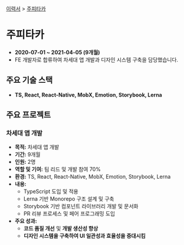 [이력서](../README_KR.md) &gt; [주피타카](./4_jupitaka_kr.md)

# 주피타카

- **2020-07-01 ~ 2021-04-05 (9개월)**
- FE 개발자로 합류하여 차세대 앱 개발과 디자인 시스템 구축을 담당했습니다.

## 주요 기술 스택

- **TS, React, React-Native, MobX, Emotion, Storybook, Lerna**

## 주요 프로젝트

### 차세대 앱 개발

- **목적:** 차세대 앱 개발
- **기간:** 9개월
- **인원:** 2명
- **역할 및 기여:** 팀 리드 및 개발 참여 70%
- **환경:** TS, React, React-Native, MobX, Emotion, Storybook, Lerna
- **내용:**
  - TypeScript 도입 및 적용
  - Lerna 기반 Monorepo 구조 설계 및 구축
  - Storybook 기반 컴포넌트 라이브러리 개발 및 문서화
  - PR 리뷰 프로세스 및 페어 프로그래밍 도입
- **주요 성과:**
  - **코드 품질 개선** 및 **개발 생산성 향상**
  - **디자인 시스템을 구축하여 UI 일관성과 효율성을 증대시킴**
